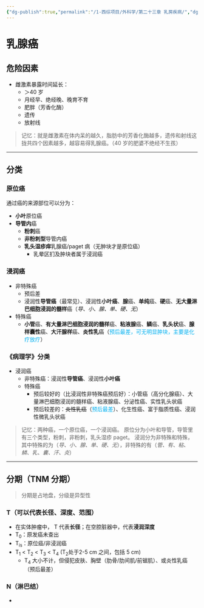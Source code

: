 ```yaml
---
{"dg-publish":true,"permalink":"/1-西综项目/外科学/第二十三章 乳房疾病/","dgPassFrontmatter":true,"noteIcon":"","created":"2024-07-14T20:36:35.055+08:00","updated":"2024-07-18T18:45:02.665+08:00"}
---
```


# 乳腺癌
## 危险因素
- 雌激素暴露时间延长：
	- ＞40 岁
	- 月经早、绝经晚、晚育不育
	- 肥胖（芳香化酶）
	- 遗传
	- 放射线

>记忆：就是雌激素在体内呆的越久，脂肪中的芳香化酶越多，遗传和射线这拢共四个因素越多，越容易得乳腺癌。（40 岁的肥婆不绝经不生孩）
---
## 分类
### 原位癌
通过癌的来源部位可以分为：
- **小叶**原位癌
- **导管内**癌
	- **粉刺**癌
	- **非粉刺型**导管内癌
	- **乳头湿疹痒**乳腺癌/paget 病（无肿块才是原位癌）
		- 乳晕区扪及肿块者属于浸润癌

### 浸润癌
- 非特殊癌
	- 预后差
	- 浸润性**导管癌**（最常见）、浸润性**小叶癌**、**腺**癌、**单纯**癌、**硬**癌、**无大量淋巴细胞浸润的髓样**癌（*导、小、腺、单、硬、无*）
- 特殊癌
	- **小管**癌、**有大量淋巴细胞浸润的髓样**癌、**粘液腺**癌、**鳞**癌、**乳头状**癌、**腺样囊性**癌、**大汗腺样**癌、**炎性乳**癌（<font color="#00b0f0">预后最差，可无明显肿块，主要是化疗放疗</font>）

### 《病理学》分类
- 浸润癌
	- 非特殊癌：浸润性**导管癌**、浸润性**小叶癌**
	- 特殊癌
		- 预后较好的（比浸润性非特殊癌预后好）：小管癌（高分化腺癌）、大量淋巴细胞浸润的髓样癌、粘液腺癌、分泌性癌、实性乳头状癌
		- 预后较差的：~~炎性乳癌~~（<font color="#00b0f0">预后最差</font>）、化生性癌、富于脂质性癌、浸润性微乳头状癌

>记忆：两种癌，一个原位癌，一个浸润癌。
>原位分为小叶和导管，导管里有三个类型，粉刺，非粉刺，乳头湿疹 paget。
>浸润分为非特殊和特殊，其中特殊的为（*导、小、腺、单、硬、无*），非特殊的有（*管、有、粘、鳞、乳、囊、汗、炎*）

---
## 分期（TNM 分期）
>分期是占地盘，分级是异型性
### T（可以代表长径、深度、范围）
- 在实体肿瘤中， T 代表**长径**；在空腔脏器中，代表**浸润深度**
- T<sub>0</sub>：原发癌未查出
- T<sub>is</sub>：原位癌/非浸润癌
- T<sub>1</sub> < T<sub>2</sub> < T<sub>3</sub> < T<sub>4</sub> (T<sub>2</sub>处于2-5 cm 之间，包括 5 cm)
	- T<sub>4</sub> 大小不计，但侵犯皮肤、胸壁（肋骨/肋间肌/前锯肌）、或炎性乳癌 （预后最差）

### N（淋巴结）
- 
